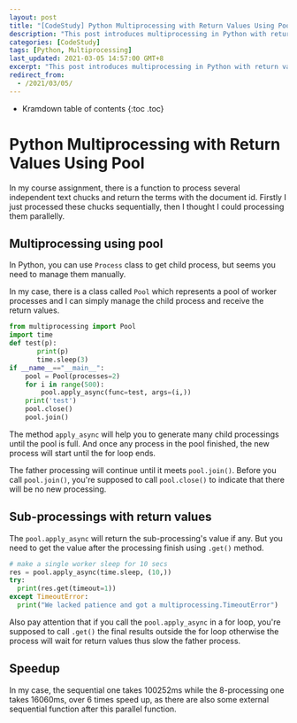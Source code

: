 ```yaml
---
layout: post
title: "[CodeStudy] Python Multiprocessing with Return Values Using Pool"
description: "This post introduces multiprocessing in Python with return values from the child processing using Pool class."
categories: [CodeStudy]
tags: [Python, Multiprocessing]
last_updated: 2021-03-05 14:57:00 GMT+8
excerpt: "This post introduces multiprocessing in Python with return values from the child processing using Pool class."
redirect_from:
  - /2021/03/05/
---
```


* Kramdown table of contents
{:toc .toc}
# Python Multiprocessing with Return Values Using Pool

In my course assignment, there is a function to process several independent text chucks and return the terms with the document id. Firstly I just processed these chucks sequentially, then I thought I could processing them parallelly.

## Multiprocessing using pool

In Python, you can use `Process` class to get child process, but seems you need to manage them manually.

In my case, there is a class called `Pool` which represents a pool of worker processes and I can simply manage the child process and receive the return values.

```python
from multiprocessing import Pool
import time
def test(p):
       print(p)
       time.sleep(3)
if __name__=="__main__":
    pool = Pool(processes=2)
    for i in range(500):
        pool.apply_async(func=test, args=(i,))   
    print('test')
    pool.close()
    pool.join()
```

The method `apply_async` will help you to generate many child processings until the pool is full. And once any process in the pool finished, the new process will start until the for loop ends.

The father processing will continue until it meets `pool.join()`. Before you call `pool.join()`, you're supposed to call `pool.close()` to indicate that there will be no new processing.

## Sub-processings with return values

The `pool.apply_async` will return the sub-processing's value if any. But you need to get the value after the processing finish using `.get()` method.

```python
# make a single worker sleep for 10 secs
res = pool.apply_async(time.sleep, (10,))
try:
  print(res.get(timeout=1))
except TimeoutError:
  print("We lacked patience and got a multiprocessing.TimeoutError")
```

Also pay attention that if you call the `pool.apply_async` in a for loop, you're supposed to call `.get()` the final results outside the for loop otherwise the process will wait for return values thus slow the father process.

## Speedup

In my case, the sequential one takes 100252ms while the 8-processing one takes 16060ms, over 6 times speed up, as there are also some external sequential function after this parallel function.